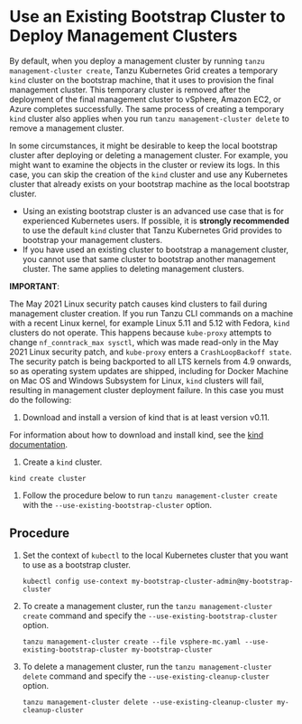 # Use an Existing Bootstrap Cluster to Deploy Management Clusters

By default, when you deploy a management cluster by running `tanzu management-cluster create`, Tanzu Kubernetes Grid creates a temporary `kind` cluster on the bootstrap machine, that it uses to provision the final management cluster. This temporary cluster is removed after the deployment of the final management cluster to vSphere, Amazon EC2, or Azure completes successfully. The same process of creating a temporary `kind` cluster also applies when you run `tanzu management-cluster delete` to remove a management cluster.

In some circumstances, it might be desirable to keep the local bootstrap cluster after deploying or deleting a management cluster. For example, you might want to examine the objects in the cluster or review its logs. In this case, you can skip the creation of the `kind` cluster and use any Kubernetes cluster that already exists on your bootstrap machine as the local bootstrap cluster.

- Using an existing bootstrap cluster is an advanced use case that is for experienced Kubernetes users. If possible, it is **strongly recommended** to use the default `kind` cluster that Tanzu Kubernetes Grid provides to bootstrap your management clusters.
- If you have used an existing cluster to bootstrap a management cluster, you cannot use that same cluster to bootstrap another management cluster. The same applies to deleting management clusters.

**IMPORTANT**:

The May 2021 Linux security patch causes kind clusters to fail during management cluster creation. If you run Tanzu CLI commands on a machine with a recent Linux kernel, for example Linux 5.11 and 5.12 with Fedora, `kind` clusters do not operate. This happens because `kube-proxy` attempts to change `nf_conntrack_max sysctl`, which was made read-only in the May 2021 Linux security patch, and `kube-proxy` enters a `CrashLoopBackoff state`. The security patch is being backported to all LTS kernels from 4.9 onwards, so as  operating system updates are shipped, including for Docker Machine on Mac OS and Windows Subsystem for Linux, `kind` clusters will fail, resulting in management cluster deployment failure. In this case you must do the following:

1. Download and install a version of kind that is at least version v0.11.

  For information about how to download and install kind, see the [kind documentation](https://kind.sigs.k8s.io/docs/user/quick-start/#installation).
1. Create a `kind` cluster.

  ```
  kind create cluster
  ```

1. Follow the procedure below to run `tanzu management-cluster create` with the `--use-existing-bootstrap-cluster` option.

## Procedure

1. Set the context of `kubectl` to the local Kubernetes cluster that you want to use as a bootstrap cluster.

   ```
   kubectl config use-context my-bootstrap-cluster-admin@my-bootstrap-cluster
   ```

1. To create a management cluster, run the `tanzu management-cluster create` command and specify the `--use-existing-bootstrap-cluster` option.

   ```
   tanzu management-cluster create --file vsphere-mc.yaml --use-existing-bootstrap-cluster my-bootstrap-cluster
   ```

1. To delete a management cluster, run the `tanzu management-cluster delete` command and specify the `--use-existing-cleanup-cluster` option.

   ```
   tanzu management-cluster delete --use-existing-cleanup-cluster my-cleanup-cluster
   ```
